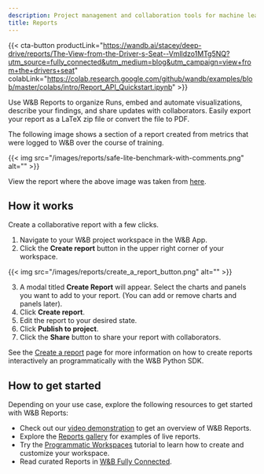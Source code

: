 ```yaml
---
description: Project management and collaboration tools for machine learning projects
title: Reports
---
```


{{< cta-button productLink="https://wandb.ai/stacey/deep-drive/reports/The-View-from-the-Driver-s-Seat--Vmlldzo1MTg5NQ?utm_source=fully_connected&utm_medium=blog&utm_campaign=view+from+the+drivers+seat" colabLink="https://colab.research.google.com/github/wandb/examples/blob/master/colabs/intro/Report_API_Quickstart.ipynb" >}}

Use W&B Reports to organize Runs, embed and automate visualizations, describe your findings, and share updates with collaborators. Easily export your report as a LaTeX zip file or  convert the file to PDF.

<!-- {% embed url="https://www.youtube.com/watch?v=2xeJIv_K_eI" %} -->

The following image shows a section of a report created from metrics that were logged to W&B over the course of training. 

{{< img src="/images/reports/safe-lite-benchmark-with-comments.png" alt="" >}}

View the report where the above image was taken from [here](https://wandb.ai/stacey/saferlife/reports/SafeLife-Benchmark-Experiments--Vmlldzo0NjE4MzM).

## How it works
Create a collaborative report with a few clicks.

1. Navigate to your W&B project workspace in the W&B App.
2. Click the **Create report** button in the upper right corner of your workspace.

{{< img src="/images/reports/create_a_report_button.png" alt="" >}}

3. A modal titled **Create Report** will appear. Select the charts and panels you want to add to your report. (You can add or remove charts and panels later).
4. Click **Create report**. 
5. Edit the report to your desired state. 
6. Click **Publish to project**.
7. Click the **Share** button to share your report with collaborators. 

See the [Create a report](./create-a-report.md) page for more information on how to create reports interactively an programmatically with the W&B Python SDK.

## How to get started
Depending on your use case, explore the following resources to get started with W&B Reports:

* Check out our [video demonstration](https://www.youtube.com/watch?v=2xeJIv_K_eI) to get an overview of W&B Reports.
* Explore the [Reports gallery](./reports-gallery.md) for examples of live reports.
* Try the [Programmatic Workspaces](../../tutorials/workspaces.md) tutorial to learn how to create and customize your workspace.
* Read curated Reports in [W&B Fully Connected](http://wandb.me/fc).
